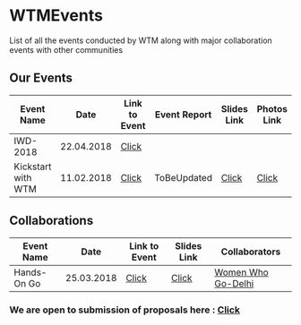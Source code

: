 # WTMEvents
List of all the events conducted by WTM along with major collaboration events with other communities 

## Our Events

|  Event Name  |  Date  |  Link to Event | Event Report |  Slides Link  |  Photos Link  |  
|--------------|--------|-----------------|--------------|---------------|---------------|
| IWD- 2018 | 22.04.2018 | [Click](https://www.meetup.com/GDGNewDelhi/events/248254135/) | | | |
| Kickstart with WTM | 11.02.2018 | [Click](https://www.meetup.com/GDGNewDelhi/events/247251144/) | ToBeUpdated | [Click](https://github.com/WTM-NewDelhi/KickStartSlides) | [Click](https://drive.google.com/drive/folders/10GHf0hSA36mAJf7-Qr_P4UKBTBjavf17?usp=sharing) |

## Collaborations

|  Event Name  |  Date  |  Link to Event  |  Slides Link  | Collaborators |
|--------------|--------|-----------------|---------------|---------------|
| Hands-On Go | 25.03.2018 | [Click](https://www.facebook.com/events/212778972638455/) | [Click](https://github.com/wwgdelhi/Talks/issues) | [Women Who Go-Delhi](https://github.com/wwgdelhi)

### We are open to submission of proposals here : [Click](https://github.com/WTM-NewDelhi/Proposals)

